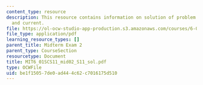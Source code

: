 ```yaml
---
content_type: resource
description: This resource contains information on solution of problem on voltage
  and current.
file: https://ol-ocw-studio-app-production.s3.amazonaws.com/courses/6-01sc-introduction-to-electrical-engineering-and-computer-science-i-spring-2011/be1f15057de0ad444c62c7016175d510_MIT6_01SCS11_mid02_S11_sol.pdf
file_type: application/pdf
learning_resource_types: []
parent_title: Midterm Exam 2
parent_type: CourseSection
resourcetype: Document
title: MIT6_01SCS11_mid02_S11_sol.pdf
type: OCWFile
uid: be1f1505-7de0-ad44-4c62-c7016175d510
---
```

